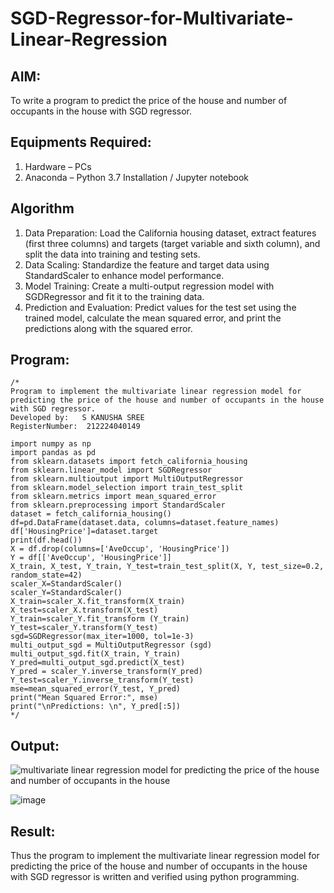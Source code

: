 # SGD-Regressor-for-Multivariate-Linear-Regression

## AIM:
To write a program to predict the price of the house and number of occupants in the house with SGD regressor.

## Equipments Required:
1. Hardware – PCs
2. Anaconda – Python 3.7 Installation / Jupyter notebook

## Algorithm
1. Data Preparation: Load the California housing dataset, extract features (first three columns) and targets (target variable and sixth column), and split the data into training and testing sets.
2. Data Scaling: Standardize the feature and target data using StandardScaler to enhance model performance.
3. Model Training: Create a multi-output regression model with SGDRegressor and fit it to the training data.
4. Prediction and Evaluation: Predict values for the test set using the trained model, calculate the mean squared error, and print the predictions along with the squared error.

## Program:
```
/*
Program to implement the multivariate linear regression model for predicting the price of the house and number of occupants in the house with SGD regressor.
Developed by:   S KANUSHA SREE
RegisterNumber:  212224040149

import numpy as np
import pandas as pd
from sklearn.datasets import fetch_california_housing
from sklearn.linear_model import SGDRegressor
from sklearn.multioutput import MultiOutputRegressor
from sklearn.model_selection import train_test_split
from sklearn.metrics import mean_squared_error
from sklearn.preprocessing import StandardScaler
dataset = fetch_california_housing()
df=pd.DataFrame(dataset.data, columns=dataset.feature_names)
df['HousingPrice']=dataset.target
print(df.head())
X = df.drop(columns=['AveOccup', 'HousingPrice'])
Y = df[['AveOccup', 'HousingPrice']]
X_train, X_test, Y_train, Y_test=train_test_split(X, Y, test_size=0.2, random_state=42)
scaler_X=StandardScaler()
scaler_Y=StandardScaler()
X_train=scaler_X.fit_transform(X_train)
X_test=scaler_X.transform(X_test)
Y_train=scaler_Y.fit_transform (Y_train)
Y_test=scaler_Y.transform(Y_test)
sgd=SGDRegressor(max_iter=1000, tol=1e-3)
multi_output_sgd = MultiOutputRegressor (sgd)
multi_output_sgd.fit(X_train, Y_train)
Y_pred=multi_output_sgd.predict(X_test)
Y_pred = scaler_Y.inverse_transform(Y_pred)
Y_test=scaler_Y.inverse_transform(Y_test)
mse=mean_squared_error(Y_test, Y_pred)
print("Mean Squared Error:", mse)
print("\nPredictions: \n", Y_pred[:5])
*/
```

## Output:
![multivariate linear regression model for predicting the price of the house and number of occupants in the house](sam.png)

![image](https://github.com/user-attachments/assets/51f8063c-f64a-4094-ba0e-0448297d3dec)

## Result:
Thus the program to implement the multivariate linear regression model for predicting the price of the house and number of occupants in the house with SGD regressor is written and verified using python programming.
